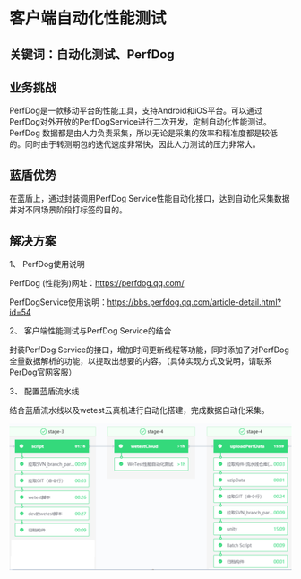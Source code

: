# 客户端自动化性能测试


## 关键词：自动化测试、PerfDog

## 业务挑战

 PerfDog是一款移动平台的性能工具，支持Android和iOS平台。可以通过PerfDog对外开放的PerfDogService进行二次开发，定制自动化性能测试。PerfDog 数据都是由人力负责采集，所以无论是采集的效率和精准度都是较低的。同时由于转测期包的迭代速度非常快，因此人力测试的压力非常大。
 
 ## 蓝盾优势

 在蓝盾上，通过封装调用PerfDog Service性能自动化接口，达到自动化采集数据并对不同场景阶段打标签的目的。


## 解决方案

1、 PerfDog使用说明

PerfDog (性能狗)网址：https://perfdog.qq.com/

PerfDogService使用说明：https://bbs.perfdog.qq.com/article-detail.html?id=54

2、 客户端性能测试与PerfDog Service的结合

封装PerfDog Service的接口，增加时间更新线程等功能，同时添加了对PerfDog 全量数据解析的功能，以提取出想要的内容。（具体实现方式及说明，请联系PerDog官网客服）

3、 配置蓝盾流水线

结合蓝盾流水线以及wetest云真机进行自动化搭建，完成数据自动化采集。


![&#x56FE;1](../../../assets/scene-Client-performance-testing-a.png)